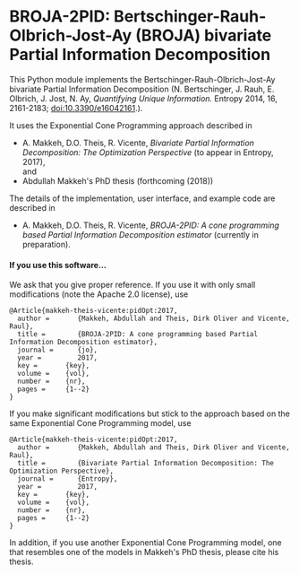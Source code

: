 # BROJA-2PID: Bertschinger-Rauh-Olbrich-Jost-Ay (BROJA) bivariate Partial Information Decomposition

This Python module implements the Bertschinger-Rauh-Olbrich-Jost-Ay bivariate Partial Information Decomposition (N. Bertschinger, J. Rauh, E. Olbrich, J. Jost, N. Ay, *Quantifying Unique Information.* Entropy 2014, 16, 2161-2183; [doi:10.3390/e16042161](http://dx.doi.org/10.3390/e16042161).).

It uses the Exponential Cone Programming approach described in
* A. Makkeh, D.O. Theis, R. Vicente, *Bivariate Partial Information Decomposition: The Optimization Perspective* (to appear in Entropy, 2017),   
and
* Abdullah Makkeh's PhD thesis (forthcoming (2018))

The details of the implementation, user interface, and example code are described in
* A. Makkeh, D.O. Theis, R. Vicente, *BROJA-2PID: A cone programming based Partial Information Decomposition estimator*
(currently in preparation).

#### If you use this software...
We ask that you give proper reference.
If you use it with only small modifications (note the Apache 2.0 license), use 
```
@Article{makkeh-theis-vicente:pidOpt:2017,
  author =       {Makkeh, Abdullah and Theis, Dirk Oliver and Vicente, Raul},
  title =        {BROJA-2PID: A cone programming based Partial Information Decomposition estimator},
  journal =      {jo},
  year =         2017,
  key =       {key},
  volume =    {vol},
  number =    {nr},
  pages =     {1--2}
}
```
If you make significant modifications but stick to the approach based on the same Exponential Cone Programming model, use
```
@Article{makkeh-theis-vicente:pidOpt:2017,
  author =       {Makkeh, Abdullah and Theis, Dirk Oliver and Vicente, Raul},
  title =        {Bivariate Partial Information Decomposition: The Optimization Perspective},
  journal =      {Entropy},
  year =         2017,
  key =       {key},
  volume =    {vol},
  number =    {nr},
  pages =     {1--2}
}
```
In addition, if you use another Exponential Cone Programming model, one that resembles one of the models in Makkeh's PhD thesis, please cite his thesis.
